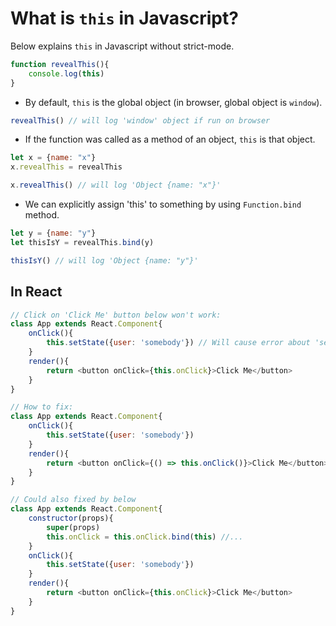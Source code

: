 # What is `this` in Javascript?

Below explains `this` in Javascript without strict-mode.

````javascript
function revealThis(){
    console.log(this)
}
````

* By default, `this` is the global object (in browser, global object is `window`).
````javascript
revealThis() // will log 'window' object if run on browser
````

* If the function was called as a method of an object, `this` is that object.
````javascript
let x = {name: "x"}
x.revealThis = revealThis

x.revealThis() // will log 'Object {name: "x"}'
````

* We can explicitly assign 'this' to something by using `Function.bind` method.
````javascript
let y = {name: "y"}
let thisIsY = revealThis.bind(y)

thisIsY() // will log 'Object {name: "y"}'
````

## In React
````javascript
// Click on 'Click Me' button below won't work:
class App extends React.Component{
    onClick(){
        this.setState({user: 'somebody'}) // Will cause error about 'setState' is not a function...
    }
    render(){
        return <button onClick={this.onClick}>Click Me</button>
    }
}

// How to fix:
class App extends React.Component{
    onClick(){
        this.setState({user: 'somebody'})
    }
    render(){
        return <button onClick={() => this.onClick()}>Click Me</button> // Take advantage of ES6 '() => {...}'
    }
}

// Could also fixed by below
class App extends React.Component{
    constructor(props){
        super(props)
        this.onClick = this.onClick.bind(this) //...
    }
    onClick(){
        this.setState({user: 'somebody'})
    }
    render(){
        return <button onClick={this.onClick}>Click Me</button>
    }
}
````





